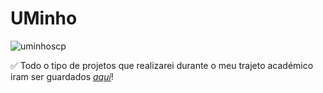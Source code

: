 # UMinho

![uminhoscp](https://github.com/icsousa/uminho/assets/115634463/1791e07d-0dab-4918-a7ce-0d8bb1683fcd)

✅ Todo o tipo de projetos que realizarei durante o meu trajeto académico iram ser guardados [*aqui*](https://github.com/icsousa/uminho)!
